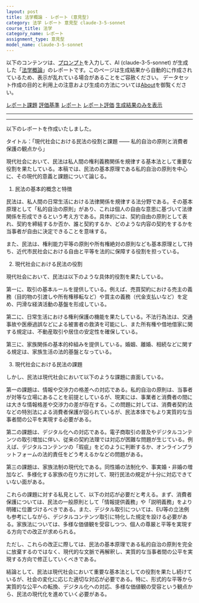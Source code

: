 ```yaml
---
layout: post
title: 法学概論 - レポート (意見型)
category: 法学 レポート 意見型 claude-3-5-sonnet
course_title: 法学
category_name: レポート
assignment_type: 意見型
model_name: claude-3-5-sonnet
---
```


以下のコンテンツは、[プロンプト](http://127.0.0.1:8000/generated/法学/claude-3-5-sonnet/prompt_レポート-意見型.md)を入力して、AI (claude-3-5-sonnet) が生成した「[法学概論](/contents/法学/)」のレポートです。このページは生成結果から自動的に作成されているため、表示が乱れている場合があることをご容赦ください。
データセット作成の目的と利用上の注意および生成の方法については[About](/About)を御覧ください。

[レポート課題](../レポート課題-意見型)
[評価基準](../評価基準-意見型)
[レポート](../レポート-意見型)
[レポート評価](../レポート評価-意見型)
[生成結果のみを表示](http://127.0.0.1:8000/generated/法学/claude-3-5-sonnet/レポート-意見型.md)
  

***
***
  
以下のレポートを作成いたしました。

タイトル：「現代社会における民法の役割と課題 ―― 私的自治の原則と消費者保護の観点から」

現代社会において、民法は私人間の権利義務関係を規律する基本法として重要な役割を果たしている。本稿では、民法の基本原理である私的自治の原則を中心に、その現代的意義と課題について論じる。

1. 民法の基本的概念と特徴

民法は、私人間の日常生活における法律関係を規律する法分野である。その基本原理として「私的自治の原則」があり、これは個人の自由な意思に基づいて法律関係を形成できるという考え方である。具体的には、契約自由の原則として表れ、契約を締結するか否か、誰と契約するか、どのような内容の契約をするかを当事者が自由に決定できることを意味する。

また、民法は、権利能力平等の原則や所有権絶対の原則なども基本原理として持ち、近代市民社会における自由と平等を法的に保障する役割を担っている。

2. 現代社会における民法の役割

現代社会において、民法は以下のような具体的役割を果たしている。

第一に、取引の基本ルールを提供している。例えば、売買契約における売主の義務（目的物の引渡しや所有権移転など）や買主の義務（代金支払いなど）を定め、円滑な経済活動の基盤を形成している。

第二に、日常生活における権利保護の機能を果たしている。不法行為法は、交通事故や医療過誤などによる被害者の救済を可能にし、また所有権や借地借家に関する規定は、不動産取引や居住の安定性を確保している。

第三に、家族関係の基本的枠組みを提供している。婚姻、離婚、相続などに関する規定は、家族生活の法的基盤となっている。

3. 現代社会における民法の課題

しかし、民法は現代社会において以下のような課題に直面している。

第一の課題は、情報や交渉力の格差への対応である。私的自治の原則は、当事者が対等な立場にあることを前提としているが、現実には、事業者と消費者の間には大きな情報格差や交渉力の差が存在する。この問題に対しては、消費者契約法などの特別法による消費者保護が図られているが、民法本体でもより実質的な当事者間の公平を実現する必要がある。

第二の課題は、デジタル化への対応である。電子商取引の普及やデジタルコンテンツの取引増加に伴い、従来の契約法理では対応が困難な問題が生じている。例えば、デジタルコンテンツの「瑕疵」をどのように判断するか、オンラインプラットフォームの法的責任をどう考えるかなどの問題がある。

第三の課題は、家族法制の現代化である。同性婚の法制化や、事実婚・非婚の増加など、多様化する家族の在り方に対して、現行民法の規定が十分に対応できていない面がある。

これらの課題に対する私見として、以下の対応が必要だと考える。まず、消費者保護については、民法の一般原則として「情報提供義務」や「説明義務」をより明確に位置づけるべきである。また、デジタル取引については、EU等の立法例も参考にしながら、デジタルコンテンツ取引に特化した規定を設ける必要がある。家族法については、多様な価値観を受容しつつ、個人の尊厳と平等を実現する方向での改正が求められる。

ただし、これらの改正に際しては、民法の基本原理である私的自治の原則を完全に放棄するのではなく、現代的な文脈で再解釈し、実質的な当事者間の公平を実現する方向で修正していくべきである。

結論として、民法は現代社会において重要な基本法としての役割を果たし続けているが、社会の変化に応じた適切な対応が必要である。特に、形式的な平等から実質的な公平への転換、デジタル化への対応、多様な価値観の受容という観点から、民法の現代化を進めていく必要がある。

